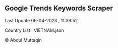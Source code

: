 

## Google Trends Keywords Scraper 
 
Last Update 06-04-2023 , 11:39:52

Country List :
VIETNAM.json



© Abdul Muttaqin 
